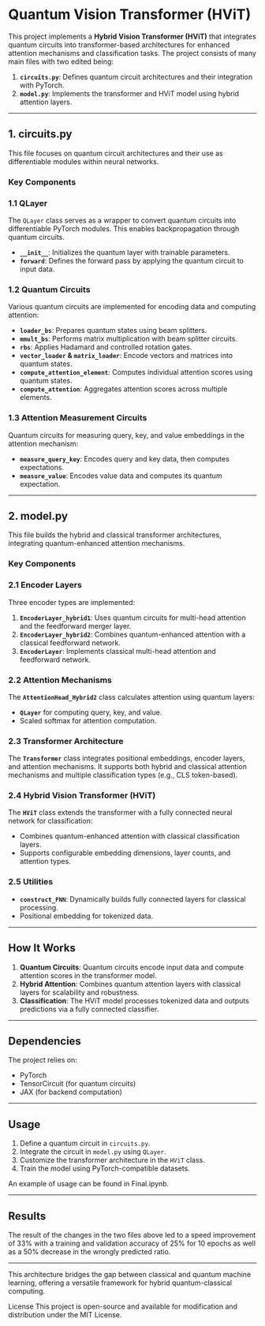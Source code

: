 # Quantum Vision Transformer (HViT)

This project implements a **Hybrid Vision Transformer (HViT)** that integrates quantum circuits into transformer-based architectures for enhanced attention mechanisms and classification tasks. The project consists of many main files with two edited being:

1. **`circuits.py`**: Defines quantum circuit architectures and their integration with PyTorch.
2. **`model.py`**: Implements the transformer and HViT model using hybrid attention layers.

---

## **1. circuits.py**

This file focuses on quantum circuit architectures and their use as differentiable modules within neural networks.

### **Key Components**

### **1.1 QLayer**
The `QLayer` class serves as a wrapper to convert quantum circuits into differentiable PyTorch modules. This enables backpropagation through quantum circuits.

- **`__init__`**: Initializes the quantum layer with trainable parameters.
- **`forward`**: Defines the forward pass by applying the quantum circuit to input data.

### **1.2 Quantum Circuits**
Various quantum circuits are implemented for encoding data and computing attention:

- **`loader_bs`**: Prepares quantum states using beam splitters.
- **`mmult_bs`**: Performs matrix multiplication with beam splitter circuits.
- **`rbs`**: Applies Hadamard and controlled rotation gates.
- **`vector_loader` & `matrix_loader`**: Encode vectors and matrices into quantum states.
- **`compute_attention_element`**: Computes individual attention scores using quantum states.
- **`compute_attention`**: Aggregates attention scores across multiple elements.

### **1.3 Attention Measurement Circuits**
Quantum circuits for measuring query, key, and value embeddings in the attention mechanism:

- **`measure_query_key`**: Encodes query and key data, then computes expectations.
- **`measure_value`**: Encodes value data and computes its quantum expectation.

---

## **2. model.py**

This file builds the hybrid and classical transformer architectures, integrating quantum-enhanced attention mechanisms.

### **Key Components**

### **2.1 Encoder Layers**
Three encoder types are implemented:

1. **`EncoderLayer_hybrid1`**: Uses quantum circuits for multi-head attention and the feedforward merger layer.
2. **`EncoderLayer_hybrid2`**: Combines quantum-enhanced attention with a classical feedforward network.
3. **`EncoderLayer`**: Implements classical multi-head attention and feedforward network.

### **2.2 Attention Mechanisms**
The **`AttentionHead_Hybrid2`** class calculates attention using quantum layers:

- **`QLayer`** for computing query, key, and value.
- Scaled softmax for attention computation.

### **2.3 Transformer Architecture**
The **`Transformer`** class integrates positional embeddings, encoder layers, and attention mechanisms. It supports both hybrid and classical attention mechanisms and multiple classification types (e.g., CLS token-based).

### **2.4 Hybrid Vision Transformer (HViT)**
The **`HViT`** class extends the transformer with a fully connected neural network for classification:

- Combines quantum-enhanced attention with classical classification layers.
- Supports configurable embedding dimensions, layer counts, and attention types.

### **2.5 Utilities**
- **`construct_FNN`**: Dynamically builds fully connected layers for classical processing.
- Positional embedding for tokenized data.

---

## **How It Works**

1. **Quantum Circuits**: Quantum circuits encode input data and compute attention scores in the transformer model.
2. **Hybrid Attention**: Combines quantum attention layers with classical layers for scalability and robustness.
3. **Classification**: The HViT model processes tokenized data and outputs predictions via a fully connected classifier.

---

## **Dependencies**
The project relies on:
- PyTorch
- TensorCircuit (for quantum circuits)
- JAX (for backend computation)

---

## **Usage**

1. Define a quantum circuit in `circuits.py`.
2. Integrate the circuit in `model.py` using `QLayer`.
3. Customize the transformer architecture in the `HViT` class.
4. Train the model using PyTorch-compatible datasets.

An example of usage can be found in Final.ipynb.


---

## **Results**

The result of the changes in the two files above led to a speed improvement of 33% with a training and validation accuracy of 25% for 10 epochs as well as a 50% decrease in the wrongly predicted ratio.

---

This architecture bridges the gap between classical and quantum machine learning, offering a versatile framework for hybrid quantum-classical computing.




License
This project is open-source and available for modification and distribution under the MIT License.
